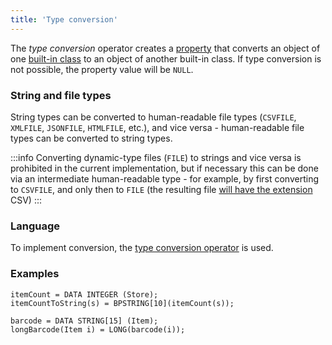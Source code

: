 ```yaml
---
title: 'Type conversion'
---
```


The *type conversion* operator creates a [property](Properties.md) that converts an object of one [built-in class](Built-in_classes.md) to an object of another built-in class. If type conversion is not possible, the property value will be `NULL`.

### String and file types

String types can be converted to human-readable file types (`CSVFILE`, `XMLFILE`, `JSONFILE`, `HTMLFILE`, etc.), and vice versa - human-readable file types can be converted to string types.


:::info
Converting dynamic-type files (`FILE`) to strings and vice versa is prohibited in the current implementation, but if necessary this can be done via an intermediate human-readable type - for example, by first converting to `CSVFILE`, and only then to `FILE` (the resulting file [will have the extension](Built-in_classes.md#extension) CSV)
:::

### Language

To implement conversion, the [type conversion operator](Type_conversion_operator.md) is used.

### Examples

```lsf
itemCount = DATA INTEGER (Store);
itemCountToString(s) = BPSTRING[10](itemCount(s));

barcode = DATA STRING[15] (Item);
longBarcode(Item i) = LONG(barcode(i));
```
